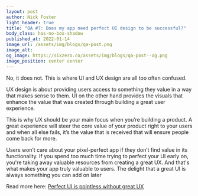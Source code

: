 ```yaml
---
layout: post
author: Nick Foster
light_header: true
title: "QA #7: Does my app need perfect UI design to be successful?"
body_class: has-no-box-shadow
published_at: 2022-01-14
image_url: /assets/img/blogs/qa-post.png
image_alt:
og_image: https://sixzero.co/assets/img/blogs/qa-post--og.png
image_position: center center
---
```


No, it does not. This is where UI and UX design are all too often confused.

UX design is about providing users access to something they value in a way 
that makes sense to them. UI on the other hand provides the visuals that 
enhance the value that was created through building a great user experience.
  
This is why UX should be your main focus when you’re building a product. A great 
experience will steer the core value of your product right to your users and 
when all else fails, it’s the value that is received that will ensure people 
come back for more. 

Users won’t care about your pixel-perfect app if they don’t find value in its 
functionality.  If you spend too much time trying to perfect your UI early on, 
you're taking away valuable resources from creating a great UX. And that's what 
makes your app truly valuable to users. The delight that a great UI is always 
something you can add on later


Read more here: <a href="/2021/11/18/perfect-ui-is-pointless-without-great-ux/" target="_blank">Perfect UI is pointless without great UX</a>
